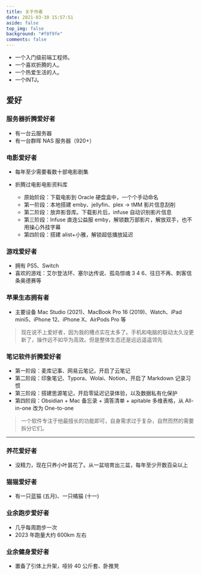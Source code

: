 ```yaml
---
title: 关于作者
date: 2021-03-30 15:57:51
aside: false
top_img: false
background: "#f8f9fe"
comments: false
---
```


- 一个入门级前端工程师。
- 一个喜欢折腾的人。
- 一个热爱生活的人。
- 一个INTJ。

## 爱好

### 服务器折腾爱好者

- 有一台云服务器
- 有一台群晖 NAS 服务器（920+）

### 电影爱好者

- 每年至少需要看数十部电影剧集
- 折腾过电影电影资料库

  - 原始阶段：下载电影到 Oracle 硬盘盒中，一个个手动命名
  - 第一阶段：本地搭建 emby、jellyfin、plex → tMM 影片信息刮削
  - 第二阶段：放弃影音库。下载影片后，infuse 自动识别影片信息
  - 第三阶段：Infuse 直连公益服 emby，解锁数万部影片，解放双手，也不用操心外挂字幕
  - 第四阶段：搭建 alist+小雅，解锁超低播放延迟

### 游戏爱好者

- 拥有 PS5、Switch
- 喜欢的游戏：艾尔登法环、塞尔达传说、孤岛惊魂 3 4 6、往日不再、刺客信条奥德赛等

### 苹果生态拥有者

- 主要设备 Mac Studio (2021)、MacBook Pro 16 (2019)、Watch、iPad mini5、iPhone 12、iPhone X、AirPods Pro 等

> 现在说不上爱好者，因为我的槽点实在太多了。手机和电脑的联动太久没更新了，操作远不如华为高效。但是整体生态还是远远遥遥领先

### 笔记软件折腾爱好者

- 第一阶段：麦库记事、网易云笔记，开启了云笔记
- 第二阶段：印象笔记、Typora、Wolai、Notion，开启了 Markdown 记录习惯
- 第三阶段：搭建思源笔记，开启零延迟记录体验，以及数据私有化保护
- 第四阶段：Obsidian + Mac 备忘录 + 滴答清单 + apitable 多维表格，从 All-in-one 改为 One-to-one

> 一个软件专注于他最擅长的功能即可，自身需求过于复杂，自然而然的需要拆分它们。


---



### 养花爱好者

- 没精力，现在只养小叶昙花了。从一盆培育出三盆，每年至少开数百朵以上

### 猫猫爱好者

- 有一只蓝猫 (五月)、一只橘猫 (十一)

### 业余跑步爱好者

- 几乎每周跑步一次
- 2023 年跑量大约 600km 左右

### 业余健身爱好者

- 置备了引体上升架，哑铃 40 公斤套、卧推凳